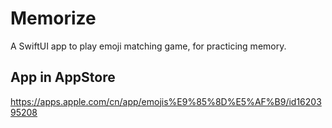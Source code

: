 # Memorize
A SwiftUI app to play emoji matching game, for practicing memory.

## App in AppStore
   https://apps.apple.com/cn/app/emojis%E9%85%8D%E5%AF%B9/id1620395208
